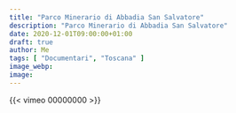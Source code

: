 ```yaml
---
title: "Parco Minerario di Abbadia San Salvatore"
description: "Parco Minerario di Abbadia San Salvatore"
date: 2020-12-01T09:00:00+01:00
draft: true
author: Me
tags: [ "Documentari", "Toscana" ]
image_webp:
image:
---
```


{{< vimeo 00000000 >}}
